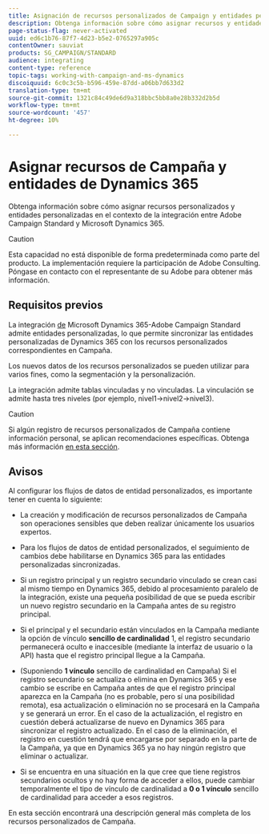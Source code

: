 ```yaml
---
title: Asignación de recursos personalizados de Campaign y entidades personalizadas de Dynamics 365
description: Obtenga información sobre cómo asignar recursos y entidades en el contexto de la integración entre Adobe Campaign Standard y Microsoft Dynamics 365.
page-status-flag: never-activated
uuid: ed6c1b76-87f7-4d23-b5e2-0765297a905c
contentOwner: sauviat
products: SG_CAMPAIGN/STANDARD
audience: integrating
content-type: reference
topic-tags: working-with-campaign-and-ms-dynamics
discoiquuid: 6c0c3c5b-b596-459e-87dd-a06bb7d633d2
translation-type: tm+mt
source-git-commit: 1321c84c49de6d9a318bbc5bb8a0e28b332d2b5d
workflow-type: tm+mt
source-wordcount: '457'
ht-degree: 10%

---
```



# Asignar recursos de Campaña y entidades de Dynamics 365

Obtenga información sobre cómo asignar recursos personalizados y entidades personalizadas en el contexto de la integración entre Adobe Campaign Standard y Microsoft Dynamics 365.

>[!CAUTION]
>
>Esta capacidad no está disponible de forma predeterminada como parte del producto. La implementación requiere la participación de Adobe Consulting. Póngase en contacto con el representante de su Adobe para obtener más información.

## Requisitos previos

La integración [de](../../integrating/using/working-with-campaign-standard-and-microsoft-dynamics-365.md) Microsoft Dynamics 365-Adobe Campaign Standard admite entidades personalizadas, lo que permite sincronizar las entidades personalizadas de Dynamics 365 con los recursos personalizados correspondientes en Campaña.

Los nuevos datos de los recursos personalizados se pueden utilizar para varios fines, como la segmentación y la personalización.

La integración admite tablas vinculadas y no vinculadas. La vinculación se admite hasta tres niveles (por ejemplo, nivel1->nivel2->nivel3).

>[!CAUTION]
>
>Si algún registro de recursos personalizados de Campaña contiene información personal, se aplican recomendaciones específicas. Obtenga más información [en esta sección](../../integrating/using/notices-and-recommendations-for-acs-and-ms-dynamics.md#privacy-linked-resources).

## Avisos

Al configurar los flujos de datos de entidad personalizados, es importante tener en cuenta lo siguiente:

* La creación y modificación de recursos personalizados de Campaña son operaciones sensibles que deben realizar únicamente los usuarios expertos.
* Para los flujos de datos de entidad personalizados, el seguimiento de cambios debe habilitarse en Dynamics 365 para las entidades personalizadas sincronizadas.
* Si un registro principal y un registro secundario vinculado se crean casi al mismo tiempo en Dynamics 365, debido al procesamiento paralelo de la integración, existe una pequeña posibilidad de que se pueda escribir un nuevo registro secundario en la Campaña antes de su registro principal.

* Si el principal y el secundario están vinculados en la Campaña mediante la opción de vínculo **sencillo de cardinalidad** 1, el registro secundario permanecerá oculto e inaccesible (mediante la interfaz de usuario o la API) hasta que el registro principal llegue a la Campaña.

* (Suponiendo **1 vínculo** sencillo de cardinalidad en Campaña) Si el registro secundario se actualiza o elimina en Dynamics 365 y ese cambio se escribe en Campaña antes de que el registro principal aparezca en la Campaña (no es probable, pero sí una posibilidad remota), esa actualización o eliminación no se procesará en la Campaña y se generará un error. En el caso de la actualización, el registro en cuestión deberá actualizarse de nuevo en Dynamics 365 para sincronizar el registro actualizado. En el caso de la eliminación, el registro en cuestión tendrá que encargarse por separado en la parte de la Campaña, ya que en Dynamics 365 ya no hay ningún registro que eliminar o actualizar.

* Si se encuentra en una situación en la que cree que tiene registros secundarios ocultos y no hay forma de acceder a ellos, puede cambiar temporalmente el tipo de vínculo de cardinalidad a **0 o 1 vínculo** sencillo de cardinalidad para acceder a esos registros.

En esta sección [](../../developing/using/key-steps-to-add-a-resource.md)encontrará una descripción general más completa de los recursos personalizados de Campaña.
